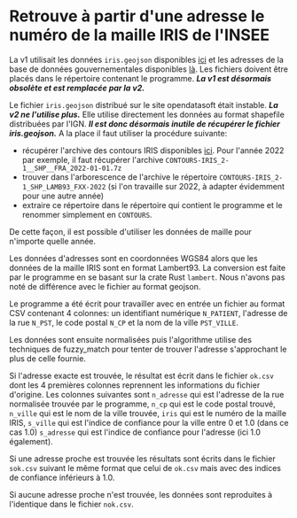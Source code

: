 # Retrouve à partir d'une adresse le numéro de la maille IRIS de l'INSEE

La v1 utilisait les données `iris.geojson` disponibles
[ici](https://data.opendatasoft.com/explore/dataset/iris@datailedefrance/export/)
et les adresses de la base de données gouvernementales disponibles
[là](https://adresse.data.gouv.fr/data/ban/adresses/latest/csv/adresses-france.csv.gz).
Les fichiers doivent être placés dans le répertoire contenant le programme.
***La v1 est désormais obsolète et est remplacée par la v2.***

Le fichier `iris.geojson` distribué sur le site opendatasoft était instable.
***La v2 ne l'utilise plus.***
Elle utilise directement les données au format shapefile distribuées
par l'IGN.
***Il est donc désormais inutile de récupérer le fichier iris.geojson.***
A la place il faut utiliser la procédure suivante: 
- récupérer l'archive des contours IRIS disponibles
[ici](https://geoservices.ign.fr/contoursiris).
Pour l'année 2022 par exemple, il faut récupérer l'archive
`CONTOURS-IRIS_2-1__SHP__FRA_2022-01-01.7z`
- trouver dans l'arborescence de l'archive le répertoire 
`CONTOURS-IRIS_2-1_SHP_LAMB93_FXX-2022` (si l'on travaille sur 2022, à adapter évidemment pour une autre année)
- extraire ce répertoire dans le répertoire qui contient le programme et le renommer simplement en 
`CONTOURS`. 

De cette façon, il est possible d'utiliser les données de maille pour n'importe quelle année.

Les données d'adresses sont en coordonnées WGS84 alors que les données de la maille IRIS sont en format Lambert93.
La conversion est faite par le programme en se basant sur la crate Rust `lambert`. Nous n'avons pas noté de différence 
avec le fichier au format geojson.

Le programme a été écrit pour travailler avec en entrée un fichier au format CSV contenant 4 colonnes:
un identifiant numérique `N_PATIENT`,
l'adresse de la rue `N_PST`,
le code postal `N_CP`
et la nom de la ville `PST_VILLE`.

Les données sont ensuite normalisées puis l'algorithme utilise des techniques de fuzzy_match pour tenter de trouver 
l'adresse s'approchant le plus de celle fournie. 

Si l'adresse exacte est trouvée, le résultat est écrit dans le fichier `ok.csv`
dont les 4 premières colonnes reprennent les informations du fichier d'origine. Les colonnes suivantes sont
`n_adresse` qui est l'adresse de la rue normalisée trouvée par le programme,
`n_cp` qui est le code postal trouvé,
`n_ville` qui est le nom de la ville trouvée,
`iris` qui est le numéro de la maille IRIS,
`s_ville` qui est l'indice de confiance pour la ville entre 0 et 1.0 (dans ce cas 1.0) 
`s_adresse` qui est l'indice de confiance pour l'adresse (ici 1.0 également).

Si une adresse proche est trouvée les résultats sont écrits dans le fichier `sok.csv` suivant le même
format que celui de `ok.csv` mais avec des indices de confiance inférieurs à 1.0.

Si aucune adresse proche n'est trouvée, les données sont reproduites à l'identique dans le fichier `nok.csv`.
